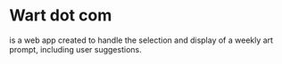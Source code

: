 # Wart dot com

is a web app created to handle the selection and display of a weekly art prompt, including user suggestions.